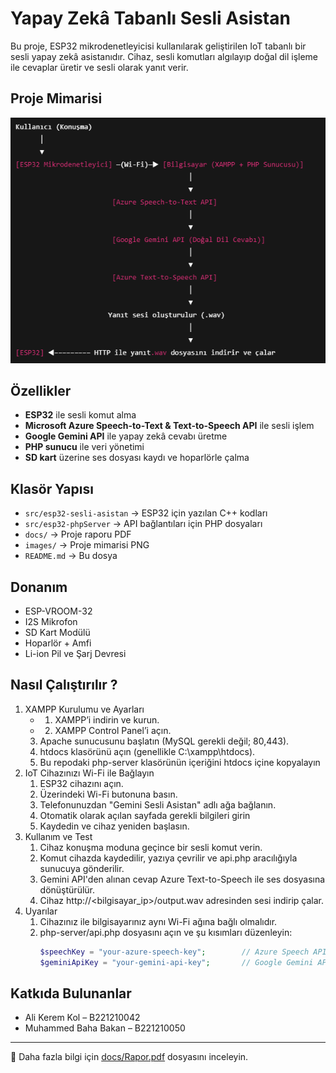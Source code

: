 # Yapay Zekâ Tabanlı Sesli Asistan

Bu proje, ESP32 mikrodenetleyicisi kullanılarak geliştirilen IoT tabanlı bir sesli yapay zekâ asistanıdır. Cihaz, sesli komutları algılayıp doğal dil işleme ile cevaplar üretir ve sesli olarak yanıt verir.

## Proje Mimarisi
![Proje Mimarisi](./images/Mimari.png)


## Özellikler

- **ESP32** ile sesli komut alma
- **Microsoft Azure Speech-to-Text & Text-to-Speech API** ile sesli işlem
- **Google Gemini API** ile yapay zekâ cevabı üretme
- **PHP sunucu** ile veri yönetimi
- **SD kart** üzerine ses dosyası kaydı ve hoparlörle çalma

## Klasör Yapısı

- `src/esp32-sesli-asistan` → ESP32 için yazılan C++ kodları
- `src/esp32-phpServer` → API bağlantıları için PHP dosyaları
- `docs/` → Proje raporu PDF
- `images/` → Proje mimarisi PNG
- `README.md` → Bu dosya

## Donanım

- ESP-VROOM-32
- I2S Mikrofon
- SD Kart Modülü
- Hoparlör + Amfi
- Li-ion Pil ve Şarj Devresi

## Nasıl Çalıştırılır ?
1) XAMPP Kurulumu ve Ayarları
   - 1) XAMPP’i indirin ve kurun.
   - 2) XAMPP Control Panel’i açın.
   3) Apache sunucusunu başlatın (MySQL gerekli değil; 80,443).
   4) htdocs klasörünü açın (genellikle C:\xampp\htdocs).
   5) Bu repodaki php-server klasörünün içeriğini htdocs içine kopyalayın
2) IoT Cihazınızı Wi-Fi ile Bağlayın
   1) ESP32 cihazını açın.
   2) Üzerindeki Wi-Fi butonuna basın.
   3) Telefonunuzdan "Gemini Sesli Asistan" adlı ağa bağlanın.
   4) Otomatik olarak açılan sayfada gerekli bilgileri girin
   5) Kaydedin ve cihaz yeniden başlasın.
3) Kullanım ve Test
   1) Cihaz konuşma moduna geçince bir sesli komut verin.
   2) Komut cihazda kaydedilir, yazıya çevrilir ve api.php aracılığıyla sunucuya gönderilir.
   3) Gemini API'den alınan cevap Azure Text-to-Speech ile ses dosyasına dönüştürülür.
   4) Cihaz http://<bilgisayar_ip>/output.wav adresinden sesi indirip çalar.
4) Uyarılar
   1) Cihazınız ile bilgisayarınız aynı Wi-Fi ağına bağlı olmalıdır.
   2) php-server/api.php dosyasını açın ve şu kısımları düzenleyin:
      ```php
      $speechKey = "your-azure-speech-key";        // Azure Speech API key
      $geminiApiKey = "your-gemini-api-key";       // Google Gemini API key

## Katkıda Bulunanlar

- Ali Kerem Kol – B221210042  
- Muhammed Baha Bakan – B221210050

---

📄 Daha fazla bilgi için [docs/Rapor.pdf](docs/Rapor.pdf) dosyasını inceleyin.
